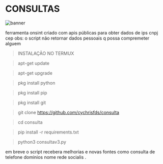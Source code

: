 # CONSULTAS 
![banner](https://github.com/T3rMuX0/consulta-v3/blob/master/mob.png)

ferramenta onsint criado com apis públicas para obter dados de ips cnpj cep 
obs: o script não retornar dados pessoais q possa compremeter alguem

> INSTALAÇÃO NO TERMUX

> apt-get update

> apt-get upgrade

> pkg install python

> pkg install pip

> pkg install git

> git clone https://github.com/cychrisfds/consulta

> cd consulta

> pip install -r requirements.txt

> python3 consultav3.py



em breve o script recebera melhorias e novas fontes como consulta 
de telefone dominios nome rede socialis .
